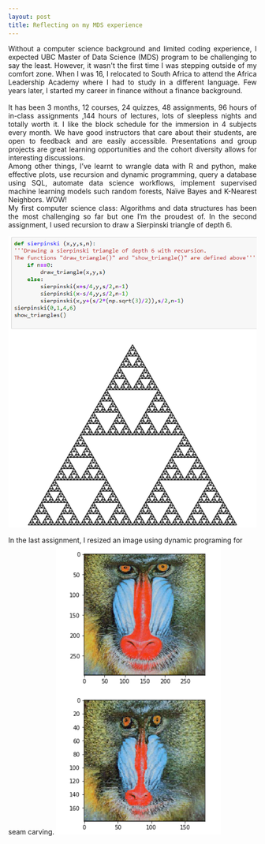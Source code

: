 ```yaml
---
layout: post
title: Reflecting on my MDS experience
---
```

<div align="justify">
Without a computer science background and limited coding experience, I expected UBC Master of Data Science (MDS) program to be challenging to say the least. However, it wasn't the first time I was stepping outside of my comfort zone. When I was 16, I relocated to South Africa to attend the Africa Leadership Academy where I had to study in a different language. Few years later, I started my career in finance without a finance background. 
<br>
</div>
<br>
<div align="justify">
It has been 3 months, 12 courses, 24 quizzes, 48 assignments, 96 hours of in-class assignments ,144 hours of lectures, lots of sleepless nights and totally worth it.  I like the block schedule for the immersion in 4 subjects every month. We have good instructors that care about their students, are open to feedback and are easily accessible. Presentations and group projects are great learning opportunities and the cohort diversity allows for interesting discussions.
<br>
Among other things, I’ve learnt to wrangle data with R and python, make effective plots, use recursion and dynamic programming, query a database using SQL, automate data science workflows, implement supervised machine learning models such random forests, Naïve Bayes and K-Nearest Neighbors. WOW!
<br>
My first computer science class: Algorithms and data structures has been the most challenging so far but one I’m the proudest of.  In the second assignment, I used recursion to draw a Sierpinski triangle of depth 6.
  
![image1](/myimages/sierpinski.PNG)
</div>

In the last assignment, I resized an image using dynamic programing for seam carving.
![image2](/myimages/dp.PNG)

